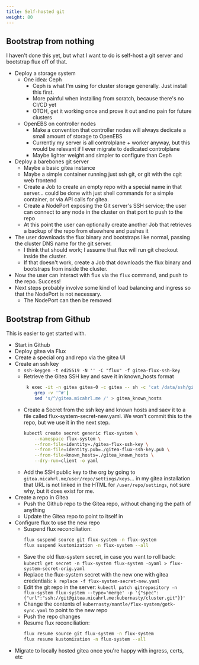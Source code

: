 ```yaml
---
title: Self-hosted git
weight: 80
---
```


## Bootstrap from nothing

I haven't done this yet, but what I want to do is self-host a git server and bootstrap flux off of that.

* Deploy a storage system
  * One idea: Ceph
    * Ceph is what I'm using for cluster storage generally. Just install this first.
    * More painful when installing from scratch, because there's no CI/CD yet
    * OTOH, get it working once and prove it out and no pain for future clusters
  * OpenEBS on controller nodes
    * Make a convention that controller nodes will always dedicate a small amount of storage to OpenEBS
    * Currently my server is all controlplane + worker anyway, but this would be relevant if I ever migrate to dedicated controlplane
    * Maybe lighter weight and simpler to configure than Ceph
* Deploy a barebones git server
  * Maybe a basic gitea instance
  * Maybe a simple container running just ssh git, or git with the cgit web frontend
  * Create a Job to create an empty repo with a special name in that server...
    could be done with just shell commands for a simple container,
    or via API calls for gitea.
  * Create a NodePort exposing the Git server's SSH service;
    the user can connect to any node in the cluster on that port to push to the repo
  * At this point the user can optionally create another Job that retrieves a backup of the repo from elsewhere and pushes it
* The user downloads the flux binary and bootstraps like normal, passing the cluster DNS name for the git server.
  * I think that should work; I assume that flux will run git checkout inside the cluster.
  * If that doesn't work, create a Job that downloads the flux binary and bootstraps from inside the cluster.
* Now the user can interact with flux via the `flux` command, and push to the repo. Success!
* Next steps probably involve some kind of load balancing and ingress so that the NodePort is not necessary.
  * The NodePort can then be removed

## Bootstrap from Github

This is easier to get started with.

* Start in Github
* Deploy gitea via Flux
* Create a special org and repo via the gitea UI
* Create an ssh key
  * `ssh-keygen -t ed25519 -N '' -C "flux" -f gitea-flux-ssh-key`
  * Retrieve the Gitea SSH key and save it in known_hosts format
    ```sh
     k exec -it -n gitea gitea-0 -c gitea -- sh -c 'cat /data/ssh/gitea.ed25519.pub' |
        grep -v '^#'|
        sed 's/^/gitea.micahrl.me /' > gitea_known_hosts
    ```
  * Create a Secret from the ssh key and known hosts and saev it to a file called flux-system-secret-new.yaml.
    We won't commit this to the repo, but we use it in the next step.
    ```sh
    kubectl create secret generic flux-system \
        --namespace flux-system \
        --from-file=identity=./gitea-flux-ssh-key \
        --from-file=identity.pub=./gitea-flux-ssh-key.pub \
        --from-file=known_hosts=./gitea_known_hosts \
        --dry-run=client -o yaml
    ```
  * Add the SSH public key to the org by going to `gitea.micahrl.me/user/repo/settings/keys`...
    in my gitea installation that URL is not linked in the HTML for `/user/repo/settings`,
    not sure why, but it does exist for me.
* Create a repo in Gitea
  * Push the Github repo to the Gitea repo, without changing the path of anything
  * Update the Gitea repo to point to itself in
* Configure flux to use the new repo
  * Suspend flux reconciliation:
    ```sh
    flux suspend source git flux-system -n flux-system
    flux suspend kustomization -n flux-system --all
    ```
  * Save the old flux-system secret, in case you want to roll back:
    `kubectl get secret -n flux-system flux-system -oyaml > flux-system-secret-orig.yaml`
  * Replace the flux-system secret with the new one with gitea credentials:
    `k replace -f flux-system-secret-new.yaml`
  * Edit the git repo in the server:
    `kubectl patch gitrepository -n flux-system flux-system --type='merge' -p '{"spec":{"url":"ssh://git@gitea.micahrl.me:kubernasty/cluster.git"}}'`
  * Change the contents of `kubernasty/mantle/flux-system/gotk-sync.yaml` to point to the new repo
  * Push the repo changes
  * Resume flux reconciliation:
    ```sh
    flux resume source git flux-system -n flux-system
    flux resume kustomization -n flux-system --all
    ```
* Migrate to locally hosted gitea once you're happy with ingress, certs, etc
